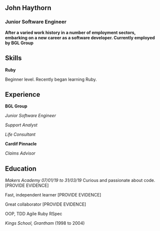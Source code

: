 ## John Haythorn
### Junior Software Engineer
**After a varied work history in a number of employment sectors, embarking on a new career as a software developer. Currently employed by BGL Group**

## Skills
**Ruby**

Beginner level. Recently began learning Ruby.

## Experience
**BGL Group**

*Junior Software Engineer*

*Support Analyst*

*Life Consultant*


**Cardif Pinnacle**

*Claims Advisor*

## Education
*Makers Academy 07/01/19 to 31/03/19*
Curious and passionate about code. [PROVIDE EVIDENCE]

Fast, independent learner [PROVIDE EVIDENCE]

Great collaborator [PROVIDE EVIDENCE]

OOP, TDD
Agile
Ruby
RSpec

*Kings School, Grantham* (1998 to 2004)
